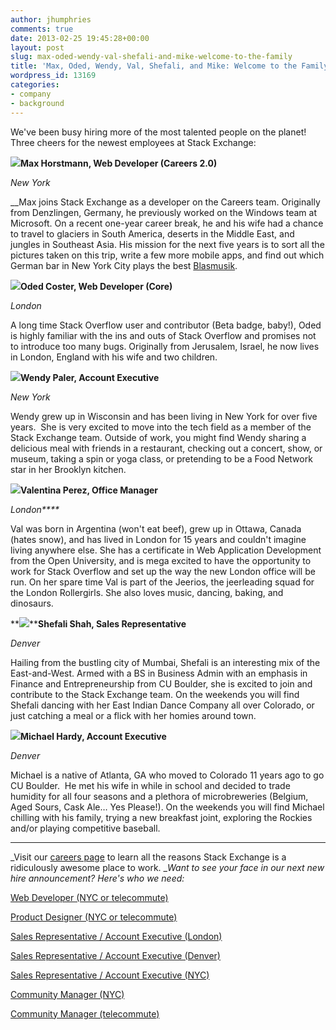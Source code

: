 ```yaml
---
author: jhumphries
comments: true
date: 2013-02-25 19:45:28+00:00
layout: post
slug: max-oded-wendy-val-shefali-and-mike-welcome-to-the-family
title: 'Max, Oded, Wendy, Val, Shefali, and Mike: Welcome to the Family!'
wordpress_id: 13169
categories:
- company
- background
---
```


We've been busy hiring more of the most talented people on the planet! Three cheers for the newest employees at Stack Exchange:

**[![](http://blog.stackoverflow.com/wp-content/uploads/Horstmann-Max.jpg)](http://stackoverflow.com/users/189572/max)Max Horstmann, Web Developer (Careers 2.0)**

_New York_

__Max joins Stack Exchange as a developer on the Careers team. Originally from Denzlingen, Germany, he previously worked on the Windows team at Microsoft. On a recent one-year career break, he and his wife had a chance to travel to glaciers in South America, deserts in the Middle East, and jungles in Southeast Asia. His mission for the next five years is to sort all the pictures taken on this trip, write a few more mobile apps, and find out which German bar in New York City plays the best [Blasmusik](http://www.youtube.com/watch?v=DzNP1SNxR24).



**[![](http://blog.stackoverflow.com/wp-content/uploads/Coster-Oded1.jpg)](http://stackoverflow.com/users/1583/oded)Oded Coster, Web Developer (Core)**

_London_

A long time Stack Overflow user and contributor (Beta badge, baby!), Oded is highly familiar with the ins and outs of Stack Overflow and promises not to introduce too many bugs. Originally from Jerusalem, Israel, he now lives in London, England with his wife and two children.







**![](http://blog.stackoverflow.com/wp-content/uploads/Paler-Wendy.jpg)Wendy Paler, Account Executive**

_New York_

Wendy grew up in Wisconsin and has been living in New York for over five years.  She is very excited to move into the tech field as a member of the Stack Exchange team. Outside of work, you might find Wendy sharing a delicious meal with friends in a restaurant, checking out a concert, show, or museum, taking a spin or yoga class, or pretending to be a Food Network star in her Brooklyn kitchen.





**![](http://blog.stackoverflow.com/wp-content/uploads/Perez-Valentina.jpg)Valentina Perez, Office Manager**

_London****_

Val was born in Argentina (won't eat beef), grew up in Ottawa, Canada (hates snow), and has lived in London for 15 years and couldn't imagine living anywhere else. She has a certificate in Web Application Development from the Open University, and is mega excited to have the opportunity to work for Stack Overflow and set up the way the new London office will be run. On her spare time Val is part of the Jeerios, the jeerleading squad for the London Rollergirls. She also loves music, dancing, baking, and dinosaurs.



**![](http://blog.stackoverflow.com/wp-content/uploads/Shah-Shefali.jpg)****Shefali Shah, Sales Representative**

_Denver_

Hailing from the bustling city of Mumbai, Shefali is an interesting mix of the East-and-West. Armed with a BS in Business Admin with an emphasis in Finance and Entrepreneurship from CU Boulder, she is excited to join and contribute to the Stack Exchange team. On the weekends you will find Shefali dancing with her East Indian Dance Company all over Colorado, or just catching a meal or a flick with her homies around town.





**![](http://blog.stackoverflow.com/wp-content/uploads/Hardy-Mike.jpg)Michael Hardy, Account Executive**

_Denver_


Michael is a native of Atlanta, GA who moved to Colorado 11 years ago to go CU Boulder.  He met his wife in while in school and decided to trade humidity for all four seasons and a plethora of microbreweries (Belgium, Aged Sours, Cask Ale… Yes Please!). On the weekends you will find Michael chilling with his family, trying a new breakfast joint, exploring the Rockies and/or playing competitive baseball.








* * *



_Visit our [careers page](http://www.stackexchange.com/about/hiring) to learn all the reasons Stack Exchange is a ridiculously awesome place to work. __Want to see your face in our next new hire announcement? Here's who we need:_

[Web Developer (NYC or telecommute)](http://careers.stackoverflow.com/jobs/28723/web-developer-stack-exchange-stack-exchange)

[Product Designer (NYC or telecommute)](http://careers.stackoverflow.com/jobs/24481/product-designer-stack-exchange)

[Sales Representative / Account Executive (London)](http://stackexchange.com/about/hiring/sales-representative-account-executive-london)

[Sales Representative / Account Executive (Denver)](http://stackexchange.com/about/hiring/sales-representative-account-executive-denver)

[Sales Representative / Account Executive (NYC)](http://stackexchange.com/about/hiring/sales-representative-account-executive-new-york)

[Community Manager (NYC)](http://stackexchange.com/about/hiring/community-manager-new-york)

[Community Manager (telecommute)](http://stackexchange.com/about/hiring/community-manager-telecommute)
